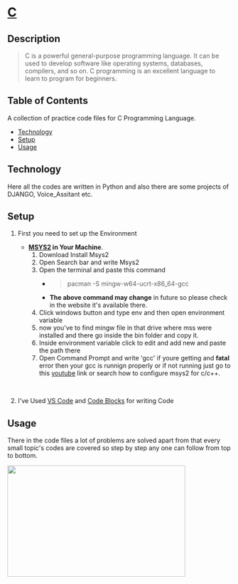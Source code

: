 # **[C](https://www.cprogramming.com/)**

## **Description**

> C is a powerful general-purpose programming language. It can be used to develop software like operating systems, databases, compilers, and so on. C programming is an excellent language to learn to program for beginners.

## **Table of Contents**

A collection of practice code files for C Programming Language.

- [Technology](#technology)
- [Setup](#setup)
- [Usage](#usage)

## **Technology**

Here all the codes are written in Python and also there are some projects of DJANGO, Voice_Assitant etc.

## **Setup**

1. First you need to set up the Environment

   - **[MSYS2](https://www.msys2.org/) in Your Machine**.
     1. Download Install Msys2
     2. Open Search bar and write Msys2
     3. Open the terminal and paste this command
        - > pacman -S mingw-w64-ucrt-x86_64-gcc
        - **The above command may change** in future so please check in the website it's available there.
     4. Click windows button and type env and then open environment variable
     5. now you've to find mingw file in that drive where mss were installed and there go inside the bin folder and copy it.
     6. Inside environment variable click to edit and add new and paste the path there
     7. Open Command Prompt and write 'gcc' if youre getting and **fatal** error then your gcc is runnign properly or if not running just go to this [youtube](https://www.youtube.com/results?search_query=how+to+configure+msys2) link or search how to configure msys2 for c/c++.

<br>

2. I've Used [VS Code](https://code.visualstudio.com/) and [Code Blocks](https://www.codeblocks.org/downloads/) for writing Code

## **Usage**

There in the code files a lot of problems are solved apart from that every small topic's codes are covered so step by step any one can follow from top to bottom.

<img src="https://thumbs.dreamstime.com/b/thank-you-message-person-using-laptop-computer-168457246.jpg" width="400" height="250">
